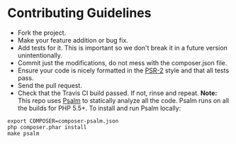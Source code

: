 # Contributing Guidelines

* Fork the project.
* Make your feature addition or bug fix.
* Add tests for it. This is important so we don't break it in a future version unintentionally.
* Commit just the modifications, do not mess with the composer.json file.
* Ensure your code is nicely formatted in the [PSR-2](https://github.com/php-fig/fig-standards/blob/master/accepted/PSR-2-coding-style-guide.md)
style and that all tests pass.
* Send the pull request.
* Check that the Travis CI build passed. If not, rinse and repeat. **Note:** This repo uses [Psalm](https://github.com/vimeo/psalm) to statically analyze all the code. Psalm runs on all the builds for PHP 5.5+. To install and run Psalm locally:

 ```
 export COMPOSER=composer-psalm.json
 php composer.phar install
 make psalm
 ```
